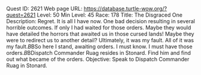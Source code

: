 Quest ID: 2621
Web page URL: https://database.turtle-wow.org/?quest=2621
Level: 50
Min Level: 45
Race: 178
Title: The Disgraced One
Description: Regret. It is all I have now. One bad decision resulting in several horrible outcomes. If only I had waited for those orders. Maybe they would have detailed the horrors that awaited us in those cursed lands! Maybe they were to redirect us to another detail? Ultimately, it was my fault. All of it was my fault.$B$BSo here I stand, awaiting orders. I must know. I must have those orders.$B$BDispatch Commander Ruag resides in Stonard. Find him and find out what became of the orders.
Objective: Speak to Dispatch Commander Ruag in Stonard.
